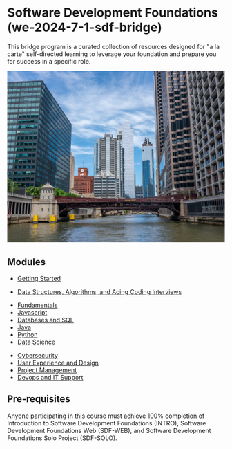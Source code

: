# Software Development Foundations (we-2024-7-1-sdf-bridge)
This bridge program is a curated collection of resources designed for "a la carte" self-directed learning to leverage your foundation and prepare you for success in a specific role.

![](./assets//chicago-bridge.jpg)

## Modules

- [Getting Started](./getting-started.md)
<!-- - [Career](./career.md) -->
<!-- - [Build](./build.md) -->
- [Data Structures, Algorithms, and Acing Coding Interviews](./data-structures-algorithms.md)
<!-- - [Patterns of Enterprise Applications: Design, Architecture, and Best Practices 📐](./patterns-of-enterprise-applications.md) -->
- [Fundamentals](./fundamentals.md)
- [Javascript](./javascript.md)
- [Databases and SQL](./databases-sql.md)
- [Java](./java.md)
- [Python](./python.md)
- [Data Science](./data-science.md)
<!-- - [CSS](./css.md) -->
<!-- - [Artificial Intelligence](./artificial-intelligence.md) -->
<!-- - [Cloud](./cloud.md) -->
<!-- - [Ruby](./ruby.md) -->
<!-- - [C#](./c-sharp.md) -->
<!-- - [Mobile](./mobile.md) -->
<!-- - [Design](./design.md) -->
- [Cybersecurity](./cybersecurity.md)
- [User Experience and Design](./ux-design.md)
- [Project Management](./project-management.md)
- [Devops and IT Support](./devops-it-support.md)

<!-- TODO: Career Academy: Digital Marketer -->

## Pre-requisites
Anyone participating in this course must achieve 100% completion of Introduction to Software Development Foundations (INTRO), Software Development Foundations Web (SDF-WEB), and Software Development Foundations Solo Project (SDF-SOLO).
